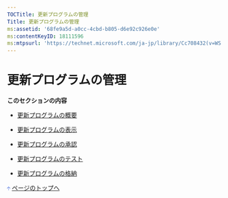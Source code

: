 ```yaml
---
TOCTitle: 更新プログラムの管理
Title: 更新プログラムの管理
ms:assetid: '68fe9a5d-a0cc-4cbd-b805-d6e92c926e0e'
ms:contentKeyID: 18111596
ms:mtpsurl: 'https://technet.microsoft.com/ja-jp/library/Cc708432(v=WS.10)'
---
```


更新プログラムの管理
====================

**このセクションの内容**

-   [更新プログラムの概要](http://www.microsoft.com/japan/technet/prodtechnol/windowsserver2003/library/wsus/wsusoperationsguidetc/8ad86677-3ffe-4426-b4d5-23d42d8ce1ab.mspx)

-   [更新プログラムの表示](http://www.microsoft.com/japan/technet/prodtechnol/windowsserver2003/library/wsus/wsusoperationsguidetc/e730a8e0-3c84-4a6f-b950-7fddd18051e8.mspx)

-   [更新プログラムの承認](http://www.microsoft.com/japan/technet/prodtechnol/windowsserver2003/library/wsus/wsusoperationsguidetc/7276f84d-429e-4a39-8ef8-be3bff47b45e.mspx)

-   [更新プログラムのテスト](http://www.microsoft.com/japan/technet/prodtechnol/windowsserver2003/library/wsus/wsusoperationsguidetc/a4982f3f-dc3b-44b6-b9f2-3559e0c45211.mspx)

-   [更新プログラムの格納](http://www.microsoft.com/japan/technet/prodtechnol/windowsserver2003/library/wsus/wsusoperationsguidetc/94181102-463d-4205-8466-41ed1e609531.mspx)

![](images/Cc708432.arrow_px_up(ja-jp,WS.10).gif) [ページのトップへ](#ctl00_rs1_eb1_panel1)
